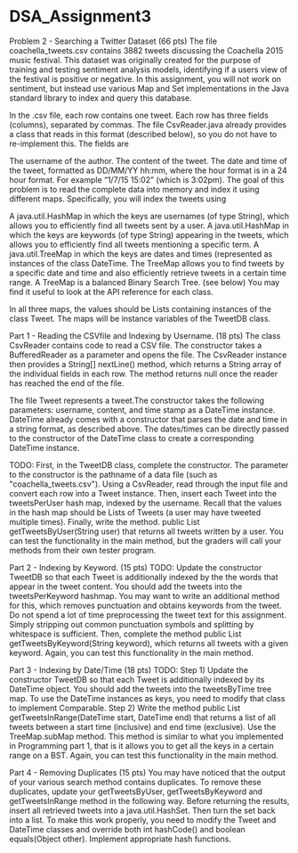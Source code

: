 # DSA_Assignment3

Problem 2 - Searching a Twitter Dataset (66 pts)
The file coachella_tweets.csv contains 3882 tweets discussing the Coachella 2015 music festival. This dataset was originally created
for the purpose of training and testing sentiment analysis models, identifying if a users view of the festival is positive or negative.
In this assignment, you will not work on sentiment, but instead use various Map and Set implementations in the Java standard library to index and query this database.

In the .csv file, each row contains one tweet. Each row has three fields (columns), separated by commas. The file CsvReader.java
already provides a class that reads in this format (described below), so you do not have to re-implement this. The fields are

The username of the author.
The content of the tweet.
The date and time of the tweet, formatted as DD/MM/YY hh:mm, where the hour format is in a 24 hour format. For example “1/7/15 15:02” (which is 3:02pm).
The goal of this problem is to read the complete data into memory and index it using different maps. Specifically, you will index
the tweets using

A java.util.HashMap in which the keys are usernames (of type String), which allows you to efficiently find all tweets sent by a user.
A java.util.HashMap in which the keys are keywords (of type String) appearing in the tweets, which allows you to efficiently find all tweets mentioning a specific term.
A java.util.TreeMap in which the keys are dates and times (represented as instances of the class DateTime. The TreeMap allows you to find tweets by a specific date and time and also efficiently retrieve tweets in a certain time range. A TreeMap is a balanced Binary Search Tree. (see below)
You may find it useful to look at the API reference for each class.

In all three maps, the values should be Lists containing instances of the class Tweet. The maps will be instance variables of the TweetDB class.

Part 1 - Reading the CSVfile and Indexing by Username. (18 pts)
The class CsvReader contains code to read a CSV file. The constructor takes a BufferedReader as a parameter and opens the file.
The CsvReader instance then provides a String[] nextLine() method, which returns a String array of the individual fields in each row.
The method returns null once the reader has reached the end of the file.

The file Tweet represents a tweet.The constructor takes the following parameters: username, content, and time stamp as a DateTime instance.
DateTime already comes with a constructor that parses the date and time in a string format, as described above. The dates/times can be directly passed to the constructor of the DateTime class to create a corresponding DateTime instance.

TODO: First, in the TweetDB class, complete the constructor. The parameter to the constructor is the pathname of a data file (such as "coachella_tweets.csv").
Using a CsvReader, read through the input file and convert each row into a Tweet instance.
Then, insert each Tweet into the tweetsPerUser hash map, indexed by the username. Recall that the values in the hash map should be Lists of Tweets (a user may have tweeted multiple times).
Finally, write the method. public List<Tweet> getTweetsByUser(String user) that returns all tweets written by a user. You can test the functionality in the main method, but the graders will call your methods from their own tester program.

Part 2 - Indexing by Keyword. (15 pts)
TODO: Update the constructor TweetDB so that each Tweet is additionally indexed by the the words that appear in the tweet content. You should add the tweets into the tweetsPerKeyword hashmap.
You may want to write an additional method for this, which removes punctuation and obtains keywords from the tweet. Do not spend a lot of time preprocessing the tweet text for this assignment. Simply stripping out common punctuation symbols and splitting by whitespace is sufficient.
Then, complete the method public List<Tweet> getTweetsByKeyword(String keyword), which returns all tweets with a given keyword.
Again, you can test this functionality in the main method.

Part 3 - Indexing by Date/Time (18 pts)
TODO:
Step 1) Update the constructor TweetDB so that each Tweet is additionally indexed by its DateTime object. You should add the tweets into the tweetsByTime tree map. To use the DateTime instances as keys, you need to modify that class to implement Comparable.
Step 2) Write the method public List<Tweet> getTweetsInRange(DateTime start, DateTime end) that returns a list of all tweets between a start time (inclusive) and end time (exclusive).
Use the TreeMap.subMap method. This method is similar to what you implemented in Programming part 1, that is it allows you to get all the keys in a certain range on a BST.
Again, you can test this functionality in the main method.

Part 4 - Removing Duplicates (15 pts)
You may have noticed that the output of your various search method contains duplicates. To remove these duplicates, update your getTweetsByUser, getTweetsByKeyword and getTweetsInRange method in the following way. Before returning the results, insert all retrieved tweets into a java.util.HashSet. Then turn the set back into a list.
To make this work properly, you need to modify the Tweet and DateTime classes and override both int hashCode() and boolean equals(Object other). Implement appropriate hash functions.
